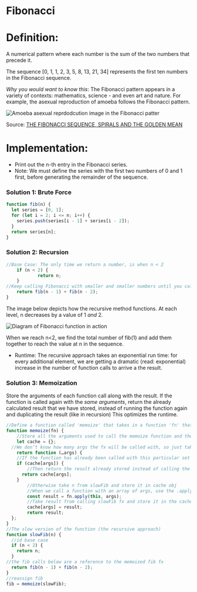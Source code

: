# Fibonacci

# Definition:

A numerical pattern where each number is the sum of the two numbers that precede it.

The sequence [0, 1, 1, 2, 3, 5, 8, 13, 21, 34] represents the first ten numbers in the Fibonacci sequence.

_Why you would want to know this_:
The Fibonacci pattern appears in a variety of contexts: mathematics, science - and even art and nature. For example, the asexual reproduction of amoeba follows the Fibonacci pattern.

![Amoeba asexual reprdodcution image in the Fibonacci patter](https://math.temple.edu/~reich/Fib/amoebae.gif)

Source: [THE FIBONACCI SEQUENCE, SPIRALS AND THE GOLDEN MEAN](https://math.temple.edu/~reich/Fib/fibo.html)

# Implementation:

- Print out the n-th entry in the Fibonacci series.
- Note: We must define the series with the first two numbers of 0 and 1 first, before generating the remainder of the sequence.

### Solution 1: Brute Force

```js
function fib(n) {
  let series = [0, 1];
  for (let i = 2; i <= n; i++) {
    series.push(series[i - 1] + series[i - 2]);
  }
  return series[n];
}
```

### Solution 2: Recursion

```js
//Base Case: The only time we return a number, is when n < 2
	if (n < 2) {
    		return n;
  	}
//Keep calling Fibonacci with smaller and smaller numbers until you call the function with n < 2. Once, n < 2, we return the numbers themselves and add them to each other.
  	return fib(n - 1) + fib(n - 2);
}
```

The image below depicts how the recursive method functions. At each level, n decreases by a value of 1 _and_ 2.

![Diagram of Fibonacci function in action](https://i.imgur.com/vdAkXQ9.jpg)

When we reach n<2, we find the total number of fib(1) and add them together to reach the value at n in the sequence.

- Runtime: The recursive approach takes an exponential run time: for every additional element, we are getting a dramatic (read: exponential) increase in the number of function calls to arrive a the result.

### Solution 3: Memoization

Store the arguments of each function call along with the result. If the function is called again with the _same arguments_, return the already calculated result that we have stored, instead of running the function again and duplicating the result (like in recursion) This optimizes the runtime.

```js
//Define a function called 'memoize' that takes in a function 'fn' that will return a faster function
function memoize(fn) {
	//Store all the arguments used to call the memoize function and their respective results
	let cache = {};
  //We don’t know how many args the fx will be called with, so just take all the args and assign them to an array call args and pass them to the fx
  	return function (…args) {
    //If the function has already been called with this particular set of args
    if (cache[args]) {
		//Then return the result already stored instead of calling the functuion
      return cache[args];
    }
		//Otherwise take n from slowFib and store it in cache obj
		//When we call a function with an array of args, use the .apply() method
    	const result = fn.apply(this, args);
		//Take result from calling slowFib fx and store it in the cache at cache[args]
    	cache[args] = result;
    	return result;
  };
}
//The slow version of the function (the recursive approach)
function slowFib(n) {
  //id base case
  if (n < 2) {
    return n;
  }
//the fib calls below are a reference to the memoized fib fx
  return fib(n - 1) + fib(n - 2);
}
//reassign fib
fib = memoize(slowFib);
```

